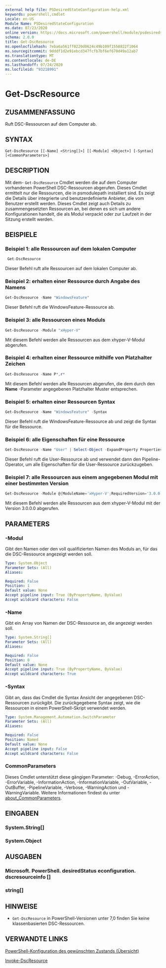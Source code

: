 ```yaml
---
external help file: PSDesiredStateConfiguration-help.xml
keywords: powershell,cmdlet
Locale: en-US
Module Name: PSDesiredStateConfiguration
ms.date: 07/23/2020
online version: https://docs.microsoft.com/powershell/module/psdesiredstateconfiguration/get-dscresource?view=powershell-6&WT.mc_id=ps-gethelp
schema: 2.0.0
title: Get-DscResource
ms.openlocfilehash: 7eba6a561ff0220d0624c49b109f1558822f1064
ms.sourcegitcommit: 9dddf1d2e91ebcd347fcfb7bf6ef670d49a12ab7
ms.translationtype: MT
ms.contentlocale: de-DE
ms.lasthandoff: 07/24/2020
ms.locfileid: "93218991"
---
```

# Get-DscResource

## ZUSAMMENFASSUNG
Ruft DSC-Ressourcen auf dem Computer ab.

## SYNTAX

```
Get-DscResource [[-Name] <String[]>] [[-Module] <Object>] [-Syntax] [<CommonParameters>]
```

## DESCRIPTION

Mit dem- `Get-DscResource` Cmdlet werden die auf dem Computer vorhandenen PowerShell DSC-Ressourcen abgerufen. Dieses Cmdlet ermittelt nur die Ressourcen, die in psmodulepath installiert sind. Es zeigt die Details über integrierte und benutzerdefinierte Anbieter, die vom Benutzer erstellt werden. Dieses Cmdlet zeigt auch Details zu zusammengesetzten Ressourcen an, bei denen es sich um andere Konfigurationen handelt, die als Modul verpackt oder zur Laufzeit in der Sitzung erstellt werden.

## BEISPIELE

### Beispiel 1: alle Ressourcen auf dem lokalen Computer

```powershell
 Get-DscResource
```

Dieser Befehl ruft alle Ressourcen auf dem lokalen Computer ab.

### Beispiel 2: erhalten einer Ressource durch Angabe des Namens

```powershell
Get-DscResource -Name "WindowsFeature"
```

Dieser Befehl ruft die WindowsFeature-Ressource ab.

### Beispiel 3: alle Ressourcen eines Moduls

```powershell
Get-DscResource -Module "xHyper-V"
```

Mit diesem Befehl werden alle Ressourcen aus dem xhyper-V-Modul abgerufen.

### Beispiel 4: erhalten einer Ressource mithilfe von Platzhalter Zeichen

```powershell
Get-DscResource -Name P*,r*
```

Mit diesem Befehl werden alle Ressourcen abgerufen, die dem durch den **Name** -Parameter angegebenen Platzhalter Muster entsprechen.

### Beispiel 5: erhalten einer Ressourcen Syntax

```powershell
Get-DscResource -Name "WindowsFeature" -Syntax
```

Dieser Befehl ruft die WindowsFeature-Ressource ab und zeigt die Syntax für die Ressource.

### Beispiel 6: alle Eigenschaften für eine Ressource

```powershell
Get-DscResource -Name "User" | Select-Object -ExpandProperty Properties
```

Dieser Befehl ruft die User-Ressource ab und verwendet dann den Pipeline-Operator, um alle Eigenschaften für die User-Ressource zurückzugeben.

### Beispiel 7: alle Ressourcen aus einem angegebenen Modul mit einer bestimmten Version

```powershell
Get-DscResource -Module @{ModuleName='xHyper-V';RequiredVersion='3.0.0.0'}
```

Mit diesem Befehl werden alle Ressourcen aus dem xhyper-V-Modul mit der Version 3.0.0.0 abgerufen.

## PARAMETERS

### -Modul

Gibt den Namen oder den voll qualifizierten Namen des Moduls an, für das die DSC-Ressource angezeigt werden soll.

```yaml
Type: System.Object
Parameter Sets: (All)
Aliases:

Required: False
Position: 1
Default value: None
Accept pipeline input: True (ByPropertyName, ByValue)
Accept wildcard characters: False
```

### -Name

Gibt ein Array von Namen der DSC-Ressource an, die angezeigt werden soll.

```yaml
Type: System.String[]
Parameter Sets: (All)
Aliases:

Required: False
Position: 0
Default value: None
Accept pipeline input: True (ByPropertyName, ByValue)
Accept wildcard characters: True
```

### -Syntax

Gibt an, dass das Cmdlet die Syntax Ansicht der angegebenen DSC-Ressourcen zurückgibt. Die zurückgegebene Syntax zeigt, wie die Ressourcen in einem PowerShell-Skript verwendet werden.

```yaml
Type: System.Management.Automation.SwitchParameter
Parameter Sets: (All)
Aliases:

Required: False
Position: Named
Default value: None
Accept pipeline input: False
Accept wildcard characters: False
```

### CommonParameters

Dieses Cmdlet unterstützt diese gängigen Parameter: -Debug, -ErrorAction, -ErrorVariable, -InformationAction, -InformationVariable, -OutVariable, -OutBuffer, -PipelineVariable, -Verbose, -WarningAction und -WarningVariable. Weitere Informationen findest du unter [about_CommonParameters](https://go.microsoft.com/fwlink/?LinkID=113216).

## EINGABEN

### System.String[]

### System.Object

## AUSGABEN

### Microsoft. PowerShell. desiredStatus econfiguration. dscresourceinfo []

### string[]

## HINWEISE

- `Get-DscResource` in PowerShell-Versionen unter 7,0 finden Sie keine klassenbasierten DSC-Ressourcen.

## VERWANDTE LINKS

[PowerShell-Konfiguration des gewünschten Zustands (Übersicht)](/powershell/scripting/dsc/overview/overview)

[Invoke-DscResource](/powershell/module/PSDesiredStateConfiguration/Invoke-DscResource)

